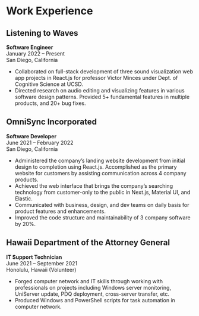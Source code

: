 # Work Experience
## Listening to Waves
**Software Engineer**  
January 2022 – Present  
San Diego, California

* Collaborated on full-stack development of three sound visualization web app projects in React.js for professor Victor Minces under Dept. of Cognitive Science at UCSD. 
* Directed research on audio editing and visualizing features in various software design patterns. Provided 5+ fundamental features in multiple products, and 20+ bug fixes.

## OmniSync Incorporated 
**Software Developer**  
June 2021 – February 2022  
San Diego, California 

* Administered the company’s landing website development from initial design to completion using React.js. Accomplished as the primary website for customers by assisting communication across 4 company products. 
* Achieved the web interface that brings the company’s searching technology from customer-only to the public in Next.js, Material UI, and Elastic.
* Communicated with business, design, and dev teams on daily basis for product features and enhancements.
* Improved the code structure and maintainability of 3 company software by 20%.

## Hawaii Department of the Attorney General
**IT Support Technician**  
June 2021 – September 2021  
Honolulu, Hawaii
(Volunteer)

*	Forged computer network and IT skills through working with professionals on projects including Windows server monitoring, UniServer update, PDQ deployment, cross-server transfer, etc. 
*	Produced Windows and PowerShell scripts for task automation in computer network. 
